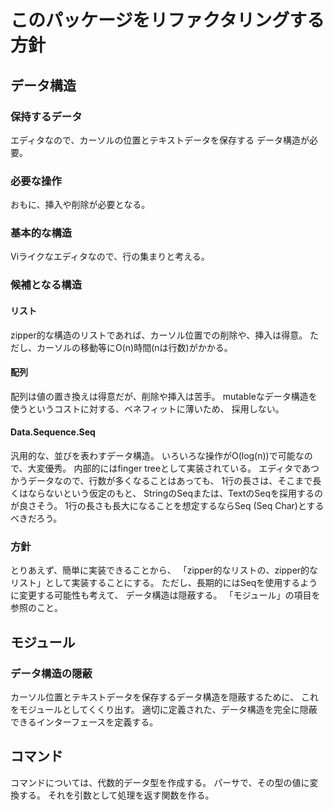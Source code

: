 このパッケージをリファクタリングする方針
========================================

データ構造
----------

### 保持するデータ

エディタなので、カーソルの位置とテキストデータを保存する
データ構造が必要。

### 必要な操作

おもに、挿入や削除が必要となる。

### 基本的な構造

Viライクなエディタなので、行の集まりと考える。

### 候補となる構造

#### リスト

zipper的な構造のリストであれば、カーソル位置での削除や、挿入は得意。
ただし、カーソルの移動等にO(n)時間(nは行数)がかかる。

#### 配列

配列は値の置き換えは得意だが、削除や挿入は苦手。
mutableなデータ構造を使うというコストに対する、ベネフィットに薄いため、
採用しない。

#### Data.Sequence.Seq

汎用的な、並びを表わすデータ構造。
いろいろな操作がO(log(n))で可能なので、大変優秀。
内部的にはfinger treeとして実装されている。
エディタであつかうデータなので、行数が多くなることはあっても、
1行の長さは、そこまで長くはならないという仮定のもと、
StringのSeqまたは、TextのSeqを採用するのが良さそう。
1行の長さも長大になることを想定するならSeq (Seq Char)とするべきだろう。

### 方針

とりあえず、簡単に実装できることから、
「zipper的なリストの、zipper的なリスト」として実装することにする。
ただし、長期的にはSeqを使用するように変更する可能性も考えて、
データ構造は隠蔽する。
「モジュール」の項目を参照のこと。

モジュール
----------

### データ構造の隠蔽

カーソル位置とテキストデータを保存するデータ構造を隠蔽するために、
これをモジュールとしてくくり出す。
適切に定義された、データ構造を完全に隠蔽できるインターフェースを定義する。

コマンド
--------

コマンドについては、代数的データ型を作成する。
パーサで、その型の値に変換する。
それを引数として処理を返す関数を作る。
